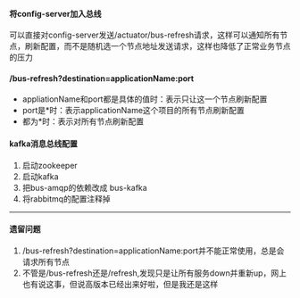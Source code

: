 #### 将config-server加入总线
可以直接对config-server发送/actuator/bus-refresh请求，这样可以通知所有节点，刷新配置，而不是随机选一个节点地址发送请求，这样也降低了正常业务节点的压力  

#### /bus-refresh?destination=applicationName:port  
* appliationName和port都是具体的值时：表示只让这一个节点刷新配置
* port是*时：表示applicationName这个项目的所有节点刷新配置
* 都为*时：表示对所有节点刷新配置

#### kafka消息总线配置 ####
1. 启动zookeeper
2. 启动kafka
3. 把bus-amqp的依赖改成 bus-kafka
4. 将rabbitmq的配置注释掉

---
#### 遗留问题 ####
1. /bus-refresh?destination=applicationName:port并不能正常使用，总是会请求所有节点
2. 不管是/bus-refresh还是/refresh,发现只是让所有服务down并重新up，网上也有说这事，但说高版本已经出来好啦，但是我还是这样



